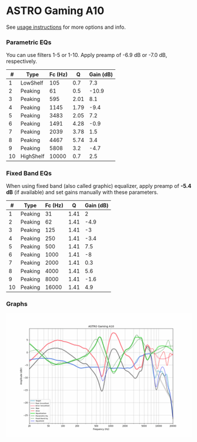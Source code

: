 # ASTRO Gaming A10
See [usage instructions](https://github.com/jaakkopasanen/AutoEq#usage) for more options and info.

### Parametric EQs
You can use filters 1-5 or 1-10. Apply preamp of -6.9 dB or -7.0 dB, respectively.

|   # | Type      |   Fc (Hz) |    Q |   Gain (dB) |
|-----|-----------|-----------|------|-------------|
|   1 | LowShelf  |       105 | 0.7  |         7.3 |
|   2 | Peaking   |        61 | 0.5  |       -10.9 |
|   3 | Peaking   |       595 | 2.01 |         8.1 |
|   4 | Peaking   |      1145 | 1.79 |        -9.4 |
|   5 | Peaking   |      3483 | 2.05 |         7.2 |
|   6 | Peaking   |      1491 | 4.28 |        -0.9 |
|   7 | Peaking   |      2039 | 3.78 |         1.5 |
|   8 | Peaking   |      4467 | 5.74 |         3.4 |
|   9 | Peaking   |      5808 | 3.2  |        -4.7 |
|  10 | HighShelf |     10000 | 0.7  |         2.5 |

### Fixed Band EQs
When using fixed band (also called graphic) equalizer, apply preamp of **-5.4 dB** (if available) and set gains manually with these parameters.

|   # | Type    |   Fc (Hz) |    Q |   Gain (dB) |
|-----|---------|-----------|------|-------------|
|   1 | Peaking |        31 | 1.41 |         2   |
|   2 | Peaking |        62 | 1.41 |        -4.9 |
|   3 | Peaking |       125 | 1.41 |        -3   |
|   4 | Peaking |       250 | 1.41 |        -3.4 |
|   5 | Peaking |       500 | 1.41 |         7.5 |
|   6 | Peaking |      1000 | 1.41 |        -8   |
|   7 | Peaking |      2000 | 1.41 |         0.3 |
|   8 | Peaking |      4000 | 1.41 |         5.6 |
|   9 | Peaking |      8000 | 1.41 |        -1.6 |
|  10 | Peaking |     16000 | 1.41 |         4.9 |

### Graphs
![](./ASTRO%20Gaming%20A10.png)
